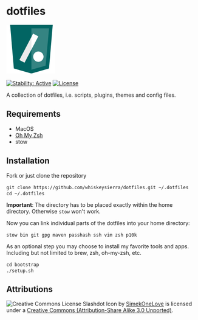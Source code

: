 # dotfiles

![Slashdot icon](docs/icon.png)

[![Stability: Active](https://masterminds.github.io/stability/active.svg)](https://masterminds.github.io/stability/active.html)
[![License](https://img.shields.io/badge/license-MIT-blue.svg)](https://raw.githubusercontent.com/whiskeysierra/dotfiles/master/LICENSE)

A collection of dotfiles, i.e. scripts, plugins, themes and config files.

## Requirements

- MacOS
- [Oh My Zsh](https://github.com/robbyrussell/oh-my-zsh)
- stow

## Installation

Fork or just clone the repository

    git clone https://github.com/whiskeysierra/dotfiles.git ~/.dotfiles
    cd ~/.dotfiles

**Important**: The directory has to be placed exactly within the home directory.
Otherwise `stow` won't work.

Now you can link individual parts of the dotfiles into your home directory:

    stow bin git gpg maven passhash ssh vim zsh p10k

As an optional step you may choose to install my favorite tools and apps.
Including but not limited to brew, zsh, oh-my-zsh, etc.

    cd bootstrap
    ./setup.sh

## Attributions

![Creative Commons License](http://i.creativecommons.org/l/by-sa/3.0/80x15.png)
Slashdot Icon by [SimekOneLove](http://www.iconarchive.com/show/modern-web-icons-by-simekonelove/slashdot-icon.html)
is licensed under a [Creative Commons (Attribution-Share Alike 3.0 Unported)](http://creativecommons.org/licenses/by-sa/3.0/).

